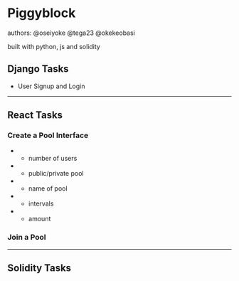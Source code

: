 Piggyblock
==========

authors: @oseiyoke @tega23 @okekeobasi

built with python, js and solidity

## Django Tasks

* User Signup and Login

-------

## React Tasks

### Create a Pool Interface
* * number of users
* * public/private pool
* * name of pool
* * intervals
* * amount

### Join a Pool

-----

## Solidity Tasks